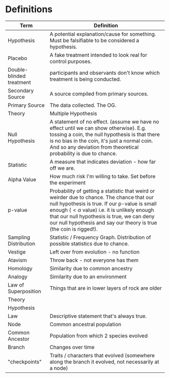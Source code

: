 # Definitions
| Term | Definition |
|------|------------|
| Hypothesis | A potential explanation/cause for something. Must be falsifiable to be considered a hypothesis.|
| Placebo | A fake treatment intended to look real for control purposes.|
| Double-blinded treatment |participants and observants don't know which treatment is being conducted.|
| Secondary Source |A source compiled from primary sources.|
| Primary Source | The data collected. The OG.|
| Theory | Multiple Hypothesis|
| Null Hypothesis |A statement of no effect. (assume we have no effect until we can show otherwise). E.g. tossing a coin, the null hypothesis is that there is no bias in the coin, it's just a normal coin. And so any deviation from theoretical probability is due to chance.|
| Statistic | A measure that indicates deviation - how far off we are.|
| Alpha Value | How much risk I'm willing to take. Set before the experiment|
| p-value | Probability of getting a statistic that weird or weirder due to chance. The chance that our null hypothesis is true. If our p-value is small enough ($<\alpha \text{ value}$) i.e. it is unlikely enough that our null hypothesis is true, we can deny our null hypothesis and say our theory is true (the coin is rigged!).|
| Sampling Distribution | Statistic / Frequency Graph. Distribution of possible statistics due to chance.|
| Vestige | Left over from evolution - no function|
| Atavism | Throw back - not everyone has them |
| Homology | Similarity due to common ancestry |
| Analogy | Similarity due to an environment |
| Law of Superposition | Things that are in lower layers of rock are older |
| Theory |
| Hypothesis |
| Law | Descriptive statement that's always true. |
| Node | Common ancestral population |
| Common Ancestor | Population from which 2 species evolved |
| Branch | Changes over time |
| "checkpoints" | Traits / characters  that evolved (somewhere along the branch it evolved, not necessarily at a node) |
